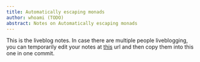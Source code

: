```yaml
---
title: Automatically escaping monads
author: whoami (TODO)
abstract: Notes on Automatically escaping monads
---
```


This is the liveblog notes.  In case there are multiple
people liveblogging, you can temporarily edit your notes
at [this](automatically-escapi/template.md) url and then copy them into this one in one
commit.
